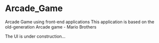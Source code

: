 # Arcade_Game
Arcade Game using front-end applications
This application is based on the old-generation Arcade game - Mario Brothers

The UI is under construction...
